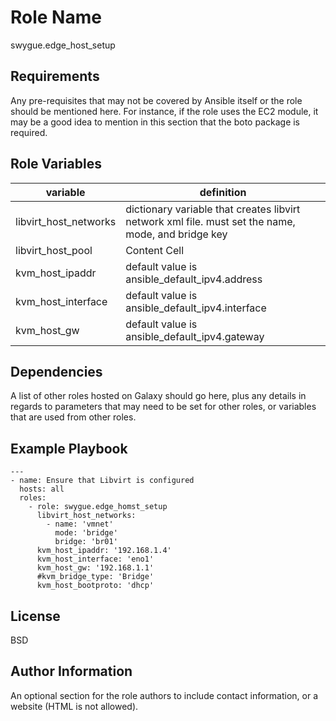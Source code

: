 Role Name
=========
swygue.edge_host_setup

Requirements
------------

Any pre-requisites that may not be covered by Ansible itself or the role should be mentioned here. For instance, if the role uses the EC2 module, it may be a good idea to mention in this section that the boto package is required.

Role Variables
--------------

| variable  | definition |
| ------------- | ------------- |
| libvirt_host_networks | dictionary variable that creates libvirt network xml file. must set the name, mode, and bridge key |
| libvirt_host_pool | Content Cell  |
| kvm_host_ipaddr | default value is ansible_default_ipv4.address  |
| kvm_host_interface | default value is ansible_default_ipv4.interface |
| kvm_host_gw | default value is ansible_default_ipv4.gateway |

Dependencies
------------

A list of other roles hosted on Galaxy should go here, plus any details in regards to parameters that may need to be set for other roles, or variables that are used from other roles.

Example Playbook
----------------

    ---
    - name: Ensure that Libvirt is configured
      hosts: all
      roles:
        - role: swygue.edge_homst_setup
          libvirt_host_networks:
            - name: 'vmnet'
              mode: 'bridge'
              bridge: 'br01'
          kvm_host_ipaddr: '192.168.1.4'
          kvm_host_interface: 'eno1'
          kvm_host_gw: '192.168.1.1'
          #kvm_bridge_type: 'Bridge' 
          kvm_host_bootproto: 'dhcp'
          
   

License
-------

BSD

Author Information
------------------

An optional section for the role authors to include contact information, or a website (HTML is not allowed).
